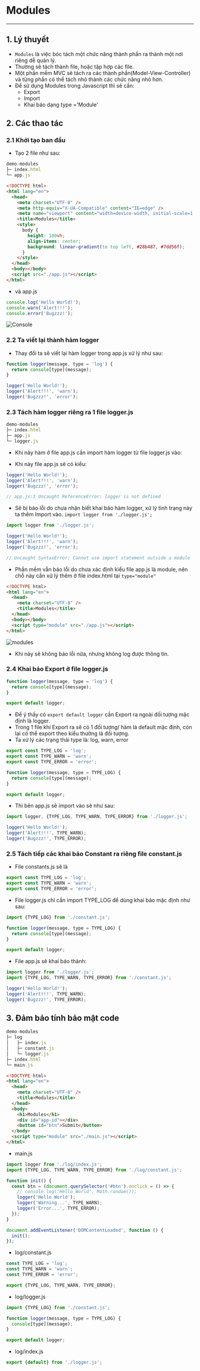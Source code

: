 # Modules

---

## 1. Lý thuyết

- `Modules` là việc bóc tách một chức năng thành phần ra thành một nơi riêng dễ quản lý.
- Thường sẽ tách thành file, hoặc tập hợp các file.
- Một phần mềm MVC sẽ tách ra các thành phần(Model-View-Controller) và từng phần có thể tách nhỏ thành các chức năng nhỏ hơn.
- Để sử dụng Modules trong Javascript thì sẽ cần:
  - Export
  - Import
  - Khai báo dạng type ='Module'

## 2. Các thao tác

### 2.1 Khởi tạo ban đầu

- Tạo 2 file như sau:

```js
demo-modules
├─ index.html
└─ app.js
```

```html
<!DOCTYPE html>
<html lang="en">
  <head>
    <meta charset="UTF-8" />
    <meta http-equiv="X-UA-Compatible" content="IE=edge" />
    <meta name="viewport" content="width=device-width, initial-scale=1.0" />
    <title>Modules</title>
    <style>
      body {
        height: 100vh;
        align-items: center;
        background: linear-gradient(to top left, #28b487, #7dd56f);
      }
    </style>
  </head>
  <body></body>
  <script src="./app.js"></script>
</html>
```

- và app.js

```js
console.log('Hello World!');
console.warn('Alert!!!');
console.error('Bugzzz!');
```

![Console](./images/001.png 'Console')

### 2.2 Ta viết lại thành hàm logger

- Thay đổi ta sẽ viết lại hàm logger trong app.js xử lý như sau:

```js
function logger(message, type = 'log') {
  return console[type](message);
}

logger('Hello World!');
logger('Alert!!!', 'warn');
logger('Bugzzz!', 'error');
```

### 2.3 Tách hàm logger riêng ra 1 file logger.js

```js
demo-modules
├─ index.html
├─ app.js
└─ logger.js
```

- Khi này hàm ở file app.js cần import hàm logger từ file logger.js vào:

- Khi này file app.js sẽ có kiểu:

```js
logger('Hello World!');
logger('Alert!!!', 'warn');
logger('Bugzzz!', 'error');

// app.js:3 Uncaught ReferenceError: logger is not defined
```

- Sẽ bị báo lỗi do chưa nhận biết khai báo hàm logger, xử lý tình trạng này ta thêm Import vào. `import logger from './logger.js';`

```js
import logger from './logger.js';

logger('Hello World!');
logger('Alert!!!', 'warn');
logger('Bugzzz!', 'error');

// Uncaught SyntaxError: Cannot use import statement outside a module
```

- Phần mềm vẫn báo lỗi do chưa xác định kiểu file app.js là module, nên chỗ này cần xử lý thêm ở file index.html tại `type="module"`

```html
<!DOCTYPE html>
<html lang="en">
  <head>
    <meta charset="UTF-8" />
    <title>Modules</title>
  </head>
  <body></body>
  <script type="module" src="./app.js"></script>
</html>
```

![modules](./images/002.png 'modules')

- Khi này sẽ không báo lỗi nữa, nhưng không log được thông tin.

### 2.4 Khai báo Export ở file logger.js

```js
function logger(message, type = 'log') {
  return console[type](message);
}

export default logger;
```

- Để ý thấy có `export default logger` cần Export ra ngoài đối tượng mặc định là logger.
- Trong 1 file khi Export ra sẽ có 1 đối tượng/ hàm là default mặc định, còn lại có thể export theo kiểu thường là đối tượng.
- Ta xử lý các trạng thái type là: log, warn, error

```js
export const TYPE_LOG = 'log';
export const TYPE_WARN = 'warn';
export const TYPE_ERROR = 'error';

function logger(message, type = TYPE_LOG) {
  return console[type](message);
}

export default logger;
```

- Thì bên app.js sẽ import vào sẽ như sau:

```js
import logger, {TYPE_LOG, TYPE_WARN, TYPE_ERROR} from './logger.js';

logger('Hello World!');
logger('Alert!!!', TYPE_WARN);
logger('Bugzzz!', TYPE_ERROR);
```

### 2.5 Tách tiếp các khai báo Constant ra riêng file constant.js

- File constants.js sẽ là

```js
export const TYPE_LOG = 'log';
export const TYPE_WARN = 'warn';
export const TYPE_ERROR = 'error';
```

- File logger.js chỉ cần import TYPE_LOG để dùng khai báo mặc định như sau:

```js
import {TYPE_LOG} from './constant.js';

function logger(message, type = TYPE_LOG) {
  return console[type](message);
}

export default logger;
```

- File app.js sẽ khai báo thành:

```js
import logger from './logger.js';
import {TYPE_LOG, TYPE_WARN, TYPE_ERROR} from './constant.js';

logger('Hello World!');
logger('Alert!!!', TYPE_WARN);
logger('Bugzzz!', TYPE_ERROR);
```

## 3. Đảm bảo tính bảo mật code

```js
demo-modules
├─ log
│   ├─ index.js
│   ├─ constant.js
│   └─ logger.js
├─ index.html
└─ main.js
```

```html
<!DOCTYPE html>
<html lang="en">
  <head>
    <meta charset="UTF-8" />
    <title>Modules</title>
  </head>
  <body>
    <h1>Modules</h1>
    <div id="app-id"></div>
    <button id="btn">Submit</button>
  </body>
  <script type="module" src="./main.js"></script>
</html>
```

- main.js

```js
import logger from './log/index.js';
import {TYPE_LOG, TYPE_WARN, TYPE_ERROR} from './log/constant.js';

function init() {
  const btn = (document.querySelector('#btn').onclick = () => {
    // console.log('Hello World', Math.random());
    logger('Hello World');
    logger('Warning...', TYPE_WARN);
    logger('Error...', TYPE_ERROR);
  });
}

document.addEventListener('DOMContentLoaded', function () {
  init();
});
```
- log/constant.js

```js
const TYPE_LOG = 'log';
const TYPE_WARN = 'warn';
const TYPE_ERROR = 'error';

export {TYPE_LOG, TYPE_WARN, TYPE_ERROR};
```

- log/logger.js

```js
import {TYPE_LOG} from './constant.js';

function logger(message, type = TYPE_LOG) {
  console[type](message);
}

export default logger;
```

- log/index.js

```js
export {default} from './logger.js';
```
